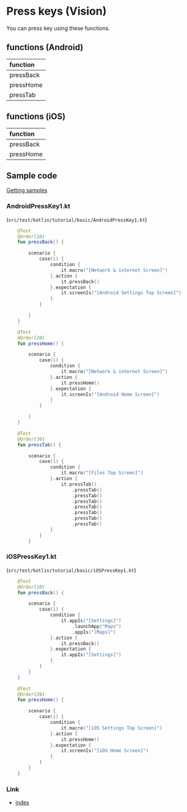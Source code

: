 # Press keys (Vision)

You can press key using these functions.

## functions (Android)

| function  |
|:----------|
| pressBack |
| pressHome |
| pressTab  |

## functions (iOS)

| function  |
|:----------|
| pressBack |
| pressHome |

## Sample code

[Getting samples](../../getting_samples.md)

### AndroidPressKey1.kt

(`src/test/kotlin/tutorial/basic/AndroidPressKey1.kt`)

```kotlin
    @Test
    @Order(10)
    fun pressBack() {

        scenario {
            case(1) {
                condition {
                    it.macro("[Network & internet Screen]")
                }.action {
                    it.pressBack()
                }.expectation {
                    it.screenIs("[Android Settings Top Screen]")
                }
            }

        }
    }

    @Test
    @Order(20)
    fun pressHome() {

        scenario {
            case(1) {
                condition {
                    it.macro("[Network & internet Screen]")
                }.action {
                    it.pressHome()
                }.expectation {
                    it.screenIs("[Android Home Screen]")
                }
            }

        }
    }

    @Test
    @Order(30)
    fun pressTab() {

        scenario {
            case(1) {
                condition {
                    it.macro("[Files Top Screen]")
                }.action {
                    it.pressTab()
                        .pressTab()
                        .pressTab()
                        .pressTab()
                        .pressTab()
                        .pressTab()
                        .pressTab()
                        .pressTab()
                }
            }
        }
```

### iOSPressKey1.kt

(`src/test/kotlin/tutorial/basic/iOSPressKey1.kt`)

```kotlin
    @Test
    @Order(10)
    fun pressBack() {

        scenario {
            case(1) {
                condition {
                    it.appIs("[Settings]")
                        .launchApp("Maps")
                        .appIs("[Maps]")
                }.action {
                    it.pressBack()
                }.expectation {
                    it.appIs("[Settings]")
                }
            }
        }
    }

    @Test
    @Order(20)
    fun pressHome() {

        scenario {
            case(1) {
                condition {
                    it.macro("[iOS Settings Top Screen]")
                }.action {
                    it.pressHome()
                }.expectation {
                    it.screenIs("[iOS Home Screen]")
                }
            }
        }
    }
```

### Link

- [index](../../../../index.md)
